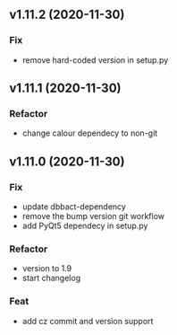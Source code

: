 ## v1.11.2 (2020-11-30)

### Fix

- remove hard-coded version in setup.py

## v1.11.1 (2020-11-30)

### Refactor

- change calour dependecy to non-git

## v1.11.0 (2020-11-30)

### Fix

- update dbbact-dependency
- remove the bump version git workflow
- add PyQt5 dependecy in setup.py

### Refactor

- version to 1.9
- start changelog

### Feat

- add cz commit and version support
